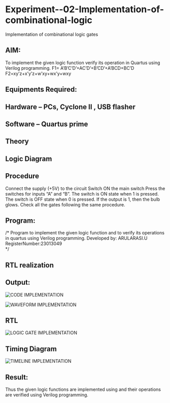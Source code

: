 # Experiment--02-Implementation-of-combinational-logic
Implementation of combinational logic gates
 
## AIM: 
To implement the given logic function verify its operation in Quartus using Verilog programming.
 F1= A’B’C’D’+AC’D’+B’CD’+A’BCD+BC’D
F2=xy’z+x’y’z+w’xy+wx’y+wxy
 
 
 
## Equipments Required:
## Hardware – PCs, Cyclone II , USB flasher
## Software – Quartus prime


## Theory
 

## Logic Diagram
## Procedure
Connect the supply (+5V) to the circuit
Switch ON the main switch
Press the switches for inputs “A” and “B”. The switch is ON state when 1 is pressed. The switch is OFF state when 0 is pressed.
If the output is 1, then the bulb glows.
Check all the gates following the same procedure.
## Program:
/*
Program to implement the given logic function and to verify its operations in quartus using Verilog programming.
Developed by: ARULARASI.U
RegisterNumber:23013049  
*/
## RTL realization

## Output:
![CODE IMPLEMENTATION](https://github.com/Arularasi-17/Experiment--02-Implementation-of-combinational-logic-/assets/147410018/d117e762-65bc-4af1-92ba-f20a7b4f1c01)

![WAVEFORM IMPLEMENTATION](https://github.com/Arularasi-17/Experiment--02-Implementation-of-combinational-logic-/assets/147410018/92e8fddf-dbfb-4729-a403-18bacaf47322)


## RTL
![LOGIC GATE IMPLEMENTATION](https://github.com/Arularasi-17/Experiment--02-Implementation-of-combinational-logic-/assets/147410018/98b564d9-d4dc-4bfc-86a1-c7cf747d50bd)

## Timing Diagram
![TIMELINE IMPLEMENTATION](https://github.com/Arularasi-17/Experiment--02-Implementation-of-combinational-logic-/assets/147410018/2a20e5c5-b7b6-40c1-aaef-7bbdb09d373d)

## Result:
Thus the given logic functions are implemented using  and their operations are verified using Verilog programming.
